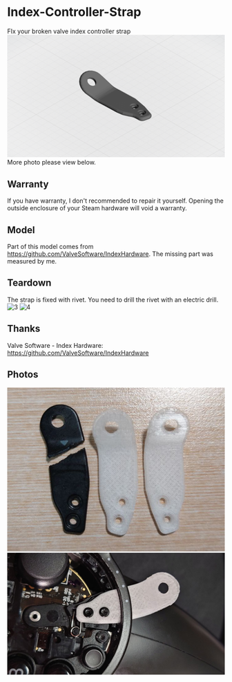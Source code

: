 # Index-Controller-Strap
FIx your broken valve index controller strap
![R2](./3d/R2.png)
More photo please view below.

## Warranty
If you have warranty, I don't recommended to repair it yourself.
Opening the outside enclosure of your Steam hardware will void a warranty.

## Model
Part of this model comes from https://github.com/ValveSoftware/IndexHardware. The missing part was measured by me.

## Teardown
The strap is fixed with rivet. You need to drill the rivet with an electric drill.
![3](https://user-images.githubusercontent.com/9402279/137594698-215535ad-12b0-419c-b412-2812ea139345.png)
![4](https://user-images.githubusercontent.com/9402279/137594699-8bb3cc3f-2e08-4a91-b837-f526ae1faf13.png)

## Thanks
Valve Software - Index Hardware: https://github.com/ValveSoftware/IndexHardware

## Photos
![Broken-Strap](./photos/1.png)
![Fixed](./photos/2.png)

